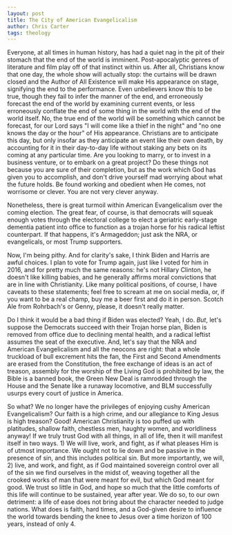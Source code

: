 ```yaml
---
layout: post
title: The City of American Evangelicalism
author: Chris Carter
tags: theology
---
```


Everyone, at all times in human history, has had a quiet nag in the pit of their stomach that the end of the world is imminent. Post-apocalyptic genres of literature and film play off of that instinct within us. After all, Christians know that one day, the whole show will actually stop: the curtains will be drawn closed and the Author of All Existence will make His appearance on stage, signifying the end to the performance. Even unbelievers know this to be true, though they fail to infer the manner of the end, and erroneously forecast the end of the world by examining current events, or less erroneously conflate the end of some thing in the world with the end of the world itself. No, the true end of the world will be something which cannot be forecast, for our Lord says "I will come like a thief in the night" and "no one knows the day or the hour" of His appearance. Christians are to anticipate this day, but only insofar as they anticipate an event like their own death, by accounting for it in their day-to-day life without staking any bets on its coming at any particular time. Are you looking to marry, or to invest in a business venture, or to embark on a great project? Do these things not because you are sure of their completion, but as the work which God has given you to accomplish, and don't drive yourself mad worrying about what the future holds. Be found working and obedient when He comes, not worrisome or clever. You are not very clever anyway.

Nonetheless, there is great turmoil within American Evangelicalism over the coming election. The great fear, of course, is that democrats will squeak enough votes through the electoral college to elect a geriatric early-stage dementia patient into office to function as a trojan horse for his radical leftist counterpart. If that happens, it's Armageddon; just ask the NRA, or evangelicals, or most Trump supporters.

Now, I'm being pithy. And for clarity's sake, I think Biden and Harris are awful choices. I plan to vote for Trump again, just like I voted for him in 2016, and for pretty much the same reasons: he's not Hillary Clinton, he doesn't like killing babies, and he generally affirms moral convictions that are in line with Christianity. Like many political positions, of course, I have caveats to these statements; feel free to scream at me on social media, or, if you want to be a real champ, buy me a beer first and do it in person. Scotch Ale from Rohrbach's or Genny, please, it doesn't really matter.

Do I think it would be a bad thing if Biden was elected? Yeah, I do. _But_, let's suppose the Democrats succeed with their Trojan horse plan, Biden is removed from office due to declining mental health, and a radical leftist assumes the seat of the executive. And, let's say that the NRA and American Evangelicalism and all the neocons are right: that a whole truckload of bull excrement hits the fan, the First and Second Amendments are erased from the Constitution, the free exchange of ideas is an act of treason, assembly for the worship of the Living God is prohibited by law, the Bible is a banned book, the Green New Deal is ramrodded through the House and the Senate like a runaway locomotive, and BLM successfully usurps every court of justice in America.

So what? We no longer have the privileges of enjoying cushy American Evangelicalism? Our faith is a high crime, and our allegiance to King Jesus is high treason? Good! American Christianity is too puffed up with platitudes, shallow faith, chestless men, haughty women, and worldliness anyway! If we truly trust God with all things, in all of life, then it will manifest itself in two ways. 1) We will live, work, and fight, as if what pleases Him is of utmost importance. We ought not to lie down and be passive in the presence of sin, and this includes political sin. But more importantly, we will, 2) live, and work, and fight, as if God maintained sovereign control over all of the sin we find ourselves in the midst of, weaving together all the crooked works of man that were meant for evil, but which God meant for good. We trust so little in God, and hope so much that the little comforts of this life will continue to be sustained, year after year. We do so, to our own detriment: a life of ease does not bring about the character needed to judge nations. What does is faith, hard times, and a God-given desire to influence the world towards bending the knee to Jesus over a time horizon of 100 years, instead of only 4. 
